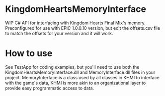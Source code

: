 # KingdomHeartsMemoryInterface

WIP C# API for interfacing with Kingdom Hearts Final Mix's memory. Preconfigured for use with EPIC 1.0.0.10 version, but edit the offsets.csv file to match the offsets for your version and it will work.

# How to use

See TestApp for coding examples,  but you'll need to use both the KingdomHeartsMemoryInterface.dll and MemoryInterface.dll files in your project. MemoryInterface is a class used by all classes in KHMI to interface with the game's data, KHMI is more akin to an organizational layer to provide easy programmatic access to data.
